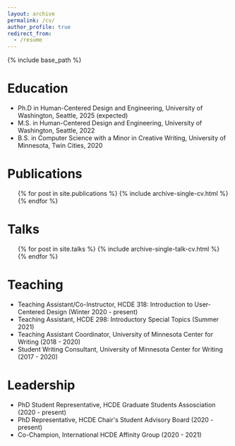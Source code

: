 ```yaml
---
layout: archive
permalink: /cv/
author_profile: true
redirect_from:
  - /resume
---
```


{% include base_path %}

Education
======
* Ph.D in Human-Centered Design and Engineering, University of Washington, Seattle, 2025 (expected)
* M.S. in Human-Centered Design and Engineering, University of Washington, Seattle, 2022
* B.S. in Computer Science with a Minor in Creative Writing, University of Minnesota, Twin Cities, 2020
  

Publications
======
 <ul>{% for post in site.publications %}
    {% include archive-single-cv.html %}
  {% endfor %}</ul>
  
 
Talks
======
 <ul>{% for post in site.talks %}
    {% include archive-single-talk-cv.html %}
  {% endfor %}</ul> 
  
Teaching
======
* Teaching Assistant/Co-Instructor, HCDE 318: Introduction to User-Centered Design (Winter 2020 - present)
* Teaching Assistant, HCDE 298: Introductory Special Topics (Summer 2021)
* Teaching Assistant Coordinator, University of Minnesota Center for Writing (2018 - 2020)
* Student Writing Consultant, University of Minnesota Center for Writing (2017 - 2020)   

Leadership
======
* PhD Student Representative, HCDE Graduate Students Assosciation (2020 - present) 
* PhD Representative, HCDE Chair's Student Advisory Board (2020 - present)
* Co-Champion, International HCDE Affinity Group (2020 - 2021) 

